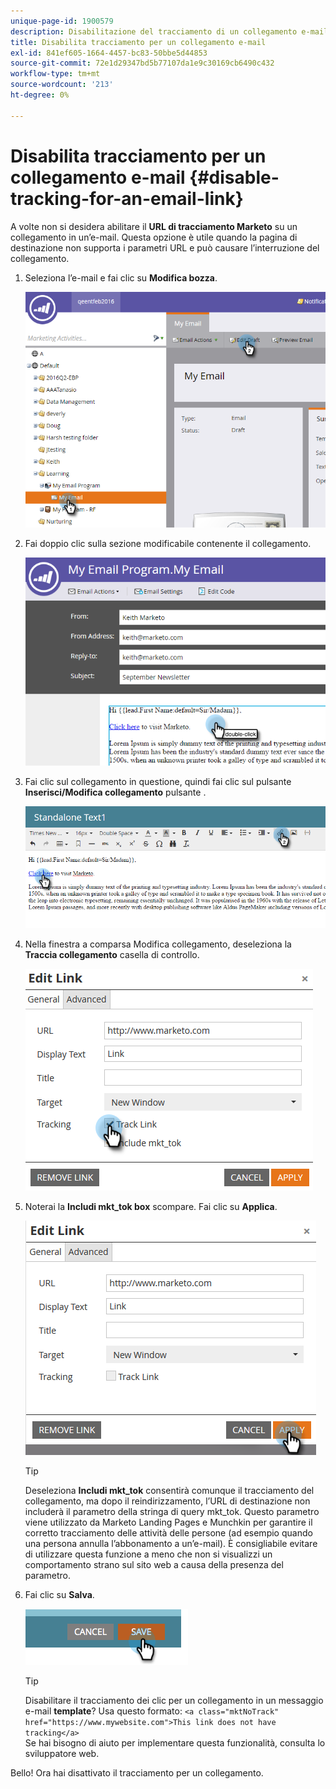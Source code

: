 ```yaml
---
unique-page-id: 1900579
description: Disabilitazione del tracciamento di un collegamento e-mail - Documenti Marketo - Documentazione del prodotto
title: Disabilita tracciamento per un collegamento e-mail
exl-id: 841ef605-1664-4457-bc83-50bbe5d44853
source-git-commit: 72e1d29347bd5b77107da1e9c30169cb6490c432
workflow-type: tm+mt
source-wordcount: '213'
ht-degree: 0%

---
```


# Disabilita tracciamento per un collegamento e-mail {#disable-tracking-for-an-email-link}

A volte non si desidera abilitare il **URL di tracciamento Marketo** su un collegamento in un’e-mail. Questa opzione è utile quando la pagina di destinazione non supporta i parametri URL e può causare l’interruzione del collegamento.

1. Seleziona l’e-mail e fai clic su **Modifica bozza**.

   ![](assets/one-7.png)

1. Fai doppio clic sulla sezione modificabile contenente il collegamento.

   ![](assets/two-6.png)

1. Fai clic sul collegamento in questione, quindi fai clic sul pulsante **Inserisci/Modifica collegamento** pulsante .

   ![](assets/three-6.png)

1. Nella finestra a comparsa Modifica collegamento, deseleziona la **Traccia collegamento** casella di controllo.

   ![](assets/four-4.png)

1. Noterai la **Includi mkt_tok box** scompare. Fai clic su **Applica**.

   ![](assets/five-3.png)

   >[!TIP]
   >
   >Deseleziona **Includi mkt_tok** consentirà comunque il tracciamento del collegamento, ma dopo il reindirizzamento, l’URL di destinazione non includerà il parametro della stringa di query mkt_tok. Questo parametro viene utilizzato da Marketo Landing Pages e Munchkin per garantire il corretto tracciamento delle attività delle persone (ad esempio quando una persona annulla l’abbonamento a un’e-mail). È consigliabile evitare di utilizzare questa funzione a meno che non si visualizzi un comportamento strano sul sito web a causa della presenza del parametro.

1. Fai clic su **Salva**.

   ![](assets/image2014-9-17-22-3a25-3a20.png)

   >[!TIP]
   >
   >Disabilitare il tracciamento dei clic per un collegamento in un messaggio e-mail **template**? Usa questo formato:
   >`<a class="mktNoTrack" href="https://www.mywebsite.com">This link does not have tracking</a>`\
   >Se hai bisogno di aiuto per implementare questa funzionalità, consulta lo sviluppatore web.

Bello! Ora hai disattivato il tracciamento per un collegamento.
